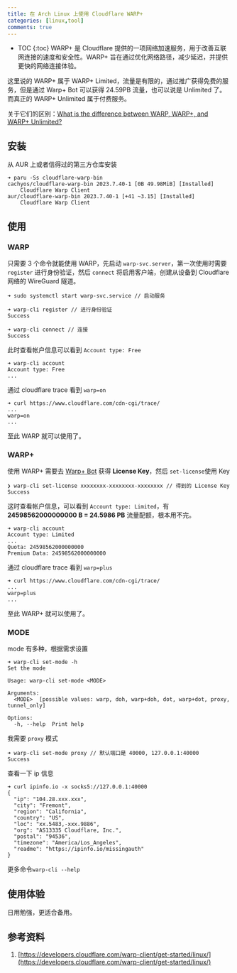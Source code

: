 ```yaml
---
title: 在 Arch Linux 上使用 Cloudflare WARP+
categories: [linux,tool]
comments: true
---
```


* TOC
{:toc}
WARP+ 是 Cloudflare 提供的一项网络加速服务，用于改善互联网连接的速度和安全性。WARP+ 旨在通过优化网络路径，减少延迟，并提供更快的网络连接体验。

这里说的 WARP+ 属于 WARP+ Limited，流量是有限的，通过推广获得免费的服务，但是通过 Warp+ Bot 可以获得 24.59PB 流量，也可以说是 Unlimited 了。而真正的 WARP+ Unlimited 属于付费服务。

关于它们的区别：[What is the difference between WARP, WARP+, and WARP+ Unlimited?](https://support.cloudflarewarp.com/hc/en-us/articles/360025731113-What-is-the-difference-between-WARP-WARP-and-WARP-Unlimited)

## 安装

从 AUR 上或者信得过的第三方仓库安装  

```
➜ paru -Ss cloudflare-warp-bin
cachyos/cloudflare-warp-bin 2023.7.40-1 [0B 49.98MiB] [Installed]
    Cloudflare Warp Client
aur/cloudflare-warp-bin 2023.7.40-1 [+41 ~3.15] [Installed]
    Cloudflare Warp Client
```

## 使用

### WARP

只需要 3 个命令就能使用 WARP，先启动 `warp-svc.server`，第一次使用时需要 `register` 进行身份验证，然后 `connect` 将启用客户端，创建从设备到 Cloudflare 网络的 WireGuard 隧道。

```
➜ sudo systemctl start warp-svc.service // 启动服务

➜ warp-cli register // 进行身份验证
Success

➜ warp-cli connect // 连接
Success
```

此时查看帐户信息可以看到 `Account type: Free`

```
➜ warp-cli account
Account type: Free
...
```

通过 cloudflare trace 看到 `warp=on`

```
➜ curl https://www.cloudflare.com/cdn-cgi/trace/
...
warp=on
...
```

至此 WARP 就可以使用了。

### WARP+

使用  WARP+ 需要去 [Warp+ Bot](https://t.me/generatewarpplusbot) 获得 **License Key**，然后 `set-license`使用 Key

```
❯ warp-cli set-license xxxxxxxx-xxxxxxxx-xxxxxxxx // 得到的 License Key
Success
```

这时查看帐户信息，可以看到 `Account type: Limited`，有 **24598562000000000 B = 24.5986 PB** 流量配额，根本用不完。

```
➜ warp-cli account                    
Account type: Limited
...
Quota: 24598562000000000
Premium Data: 24598562000000000
```

通过 cloudflare trace 看到 `warp=plus`

```
➜ curl https://www.cloudflare.com/cdn-cgi/trace/
...
warp=plus
...
```

至此 WARP+ 就可以使用了。

### MODE

mode 有多种，根据需求设置

```
➜ warp-cli set-mode -h
Set the mode

Usage: warp-cli set-mode <MODE>

Arguments:
  <MODE>  [possible values: warp, doh, warp+doh, dot, warp+dot, proxy, tunnel_only]

Options:
  -h, --help  Print help
```

我需要 `proxy` 模式

```
➜ warp-cli set-mode proxy // 默认端口是 40000, 127.0.0.1:40000
Success
```

查看一下 ip 信息

```
➜ curl ipinfo.io -x socks5://127.0.0.1:40000
{
  "ip": "104.28.xxx.xxx",
  "city": "Fremont",
  "region": "California",
  "country": "US",
  "loc": "xx.5483,-xxx.9886",
  "org": "AS13335 Cloudflare, Inc.",
  "postal": "94536",
  "timezone": "America/Los_Angeles",
  "readme": "https://ipinfo.io/missingauth"
}
```

更多命令`warp-cli --help`

## 使用体验

日用勉强，更适合备用。

## 参考资料

1. [https://developers.cloudflare.com/warp-client/get-started/linux/](https://developers.cloudflare.com/warp-client/get-started/linux/)
